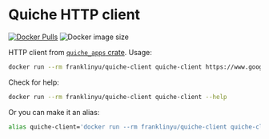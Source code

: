 # Quiche HTTP client

[![Docker Pulls](https://img.shields.io/docker/pulls/franklinyu/quiche-client.svg)](https://hub.docker.com/r/franklinyu/quiche-client)
![Docker image size](https://img.shields.io/docker/image-size/franklinyu/quiche-client/latest)

HTTP client from [`quiche_apps` crate][crate]. Usage:

```sh
docker run --rm franklinyu/quiche-client quiche-client https://www.google.com
```

[crate]: https://github.com/cloudflare/quiche/tree/0.6.0/tools/apps

Check for help:

```sh
docker run --rm franklinyu/quiche-client quiche-client --help
```

Or you can make it an alias:

```sh
alias quiche-client='docker run --rm franklinyu/quiche-client quiche-client'
```
